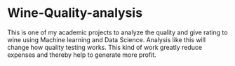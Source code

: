 # Wine-Quality-analysis
This is one of my academic projects to analyze the quality and give rating to wine using Machine learning and Data Science. 
Analysis like this will change how quality testing works. This kind of work greatly reduce expenses and thereby help to generate more profit.
